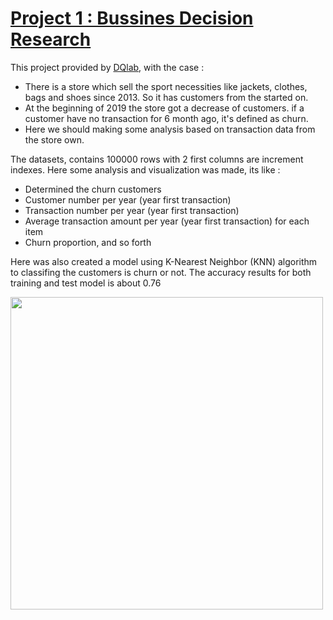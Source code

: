 # [Project 1 : Bussines Decision Research](https://github.com/adisugi/portofolio/tree/main/project1)
This project provided by [DQlab](https://www.dqlab.id/), with the case :
- There is a store which sell the sport necessities like jackets, clothes, bags and shoes since 2013. So it has customers from the started on.
- At the beginning of 2019 the store got a decrease of customers. if a customer have no transaction for 6 month ago, it's defined as churn.
- Here we should making some analysis based on transaction data from the store own.

The datasets, contains 100000 rows with 2 first columns are increment indexes. Here some analysis and visualization was made, its like :
- Determined the churn customers
- Customer number per year (year first transaction)
- Transaction number per year (year first transaction)
- Average transaction amount per year (year first transaction) for each item
- Churn proportion, and so forth

Here was also created a model using K-Nearest Neighbor (KNN) algorithm to classifing the customers is churn or not.
The accuracy results for both training and test model is about 0.76


<img src="https://github.com/adisugi/Adi-Sugiarto-Portofolio/blob/main/project1/Figure_4.png?raw=true" width="500" height="500">
